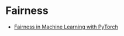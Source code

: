 # Fairness

* [Fairness in Machine Learning with PyTorch](https://blog.godatadriven.com/fairness-in-pytorch)

